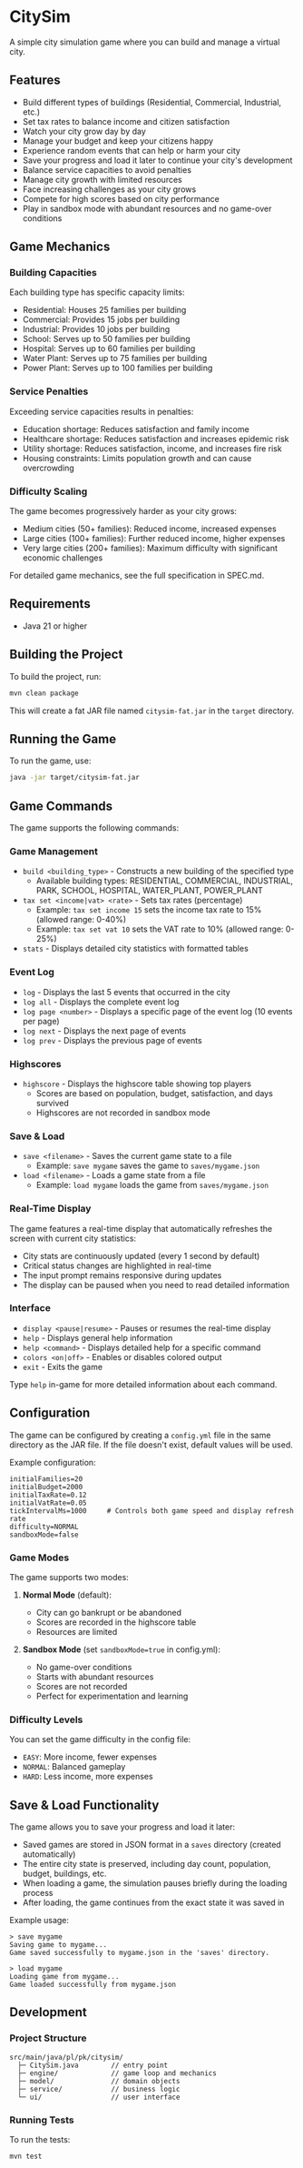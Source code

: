 # CitySim

A simple city simulation game where you can build and manage a virtual city.

## Features

- Build different types of buildings (Residential, Commercial, Industrial, etc.)
- Set tax rates to balance income and citizen satisfaction
- Watch your city grow day by day
- Manage your budget and keep your citizens happy
- Experience random events that can help or harm your city
- Save your progress and load it later to continue your city's development
- Balance service capacities to avoid penalties
- Manage city growth with limited resources
- Face increasing challenges as your city grows
- Compete for high scores based on city performance
- Play in sandbox mode with abundant resources and no game-over conditions

## Game Mechanics

### Building Capacities
Each building type has specific capacity limits:
- Residential: Houses 25 families per building
- Commercial: Provides 15 jobs per building
- Industrial: Provides 10 jobs per building
- School: Serves up to 50 families per building
- Hospital: Serves up to 60 families per building
- Water Plant: Serves up to 75 families per building
- Power Plant: Serves up to 100 families per building

### Service Penalties
Exceeding service capacities results in penalties:
- Education shortage: Reduces satisfaction and family income
- Healthcare shortage: Reduces satisfaction and increases epidemic risk
- Utility shortage: Reduces satisfaction, income, and increases fire risk
- Housing constraints: Limits population growth and can cause overcrowding

### Difficulty Scaling
The game becomes progressively harder as your city grows:
- Medium cities (50+ families): Reduced income, increased expenses
- Large cities (100+ families): Further reduced income, higher expenses
- Very large cities (200+ families): Maximum difficulty with significant economic challenges

For detailed game mechanics, see the full specification in SPEC.md.

## Requirements

- Java 21 or higher

## Building the Project

To build the project, run:

```bash
mvn clean package
```

This will create a fat JAR file named `citysim-fat.jar` in the `target` directory.

## Running the Game

To run the game, use:

```bash
java -jar target/citysim-fat.jar
```

## Game Commands

The game supports the following commands:

### Game Management
- `build <building_type>` - Constructs a new building of the specified type
  - Available building types: RESIDENTIAL, COMMERCIAL, INDUSTRIAL, PARK, SCHOOL, HOSPITAL, WATER_PLANT, POWER_PLANT
- `tax set <income|vat> <rate>` - Sets tax rates (percentage)
  - Example: `tax set income 15` sets the income tax rate to 15% (allowed range: 0-40%)
  - Example: `tax set vat 10` sets the VAT rate to 10% (allowed range: 0-25%)
- `stats` - Displays detailed city statistics with formatted tables

### Event Log
- `log` - Displays the last 5 events that occurred in the city
- `log all` - Displays the complete event log
- `log page <number>` - Displays a specific page of the event log (10 events per page)
- `log next` - Displays the next page of events
- `log prev` - Displays the previous page of events

### Highscores
- `highscore` - Displays the highscore table showing top players
  - Scores are based on population, budget, satisfaction, and days survived
  - Highscores are not recorded in sandbox mode

### Save & Load
- `save <filename>` - Saves the current game state to a file
  - Example: `save mygame` saves the game to `saves/mygame.json`
- `load <filename>` - Loads a game state from a file
  - Example: `load mygame` loads the game from `saves/mygame.json`

### Real-Time Display
The game features a real-time display that automatically refreshes the screen with current city statistics:
- City stats are continuously updated (every 1 second by default)
- Critical status changes are highlighted in real-time
- The input prompt remains responsive during updates
- The display can be paused when you need to read detailed information

### Interface
- `display <pause|resume>` - Pauses or resumes the real-time display
- `help` - Displays general help information
- `help <command>` - Displays detailed help for a specific command
- `colors <on|off>` - Enables or disables colored output
- `exit` - Exits the game

Type `help` in-game for more detailed information about each command.

## Configuration

The game can be configured by creating a `config.yml` file in the same directory as the JAR file. If the file doesn't exist, default values will be used.

Example configuration:

```
initialFamilies=20
initialBudget=2000
initialTaxRate=0.12
initialVatRate=0.05
tickIntervalMs=1000     # Controls both game speed and display refresh rate
difficulty=NORMAL
sandboxMode=false
```

### Game Modes

The game supports two modes:

1. **Normal Mode** (default): 
   - City can go bankrupt or be abandoned
   - Scores are recorded in the highscore table
   - Resources are limited

2. **Sandbox Mode** (set `sandboxMode=true` in config.yml):
   - No game-over conditions
   - Starts with abundant resources
   - Scores are not recorded
   - Perfect for experimentation and learning

### Difficulty Levels

You can set the game difficulty in the config file:

- `EASY`: More income, fewer expenses
- `NORMAL`: Balanced gameplay
- `HARD`: Less income, more expenses

## Save & Load Functionality

The game allows you to save your progress and load it later:

- Saved games are stored in JSON format in a `saves` directory (created automatically)
- The entire city state is preserved, including day count, population, budget, buildings, etc.
- When loading a game, the simulation pauses briefly during the loading process
- After loading, the game continues from the exact state it was saved in

Example usage:
```
> save mygame
Saving game to mygame...
Game saved successfully to mygame.json in the 'saves' directory.

> load mygame
Loading game from mygame...
Game loaded successfully from mygame.json
```

## Development

### Project Structure

```
src/main/java/pl/pk/citysim/
  ├─ CitySim.java        // entry point
  ├─ engine/             // game loop and mechanics
  ├─ model/              // domain objects
  ├─ service/            // business logic
  └─ ui/                 // user interface
```

### Running Tests

To run the tests:

```bash
mvn test
```
